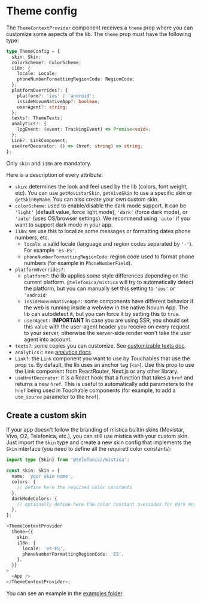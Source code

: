 # Theme config

The `ThemeContextProvider` component receives a `theme` prop where you can customize some aspects of the lib.
The `theme` prop must have the following type:

```ts
type ThemeConfig = {
  skin: Skin;
  colorScheme?: ColorScheme;
  i18n: {
    locale: Locale;
    phoneNumberFormattingRegionCode: RegionCode;
  };
  platformOverrides?: {
    platform?: 'ios' | 'android';
    insideNovumNativeApp?: boolean;
    userAgent?: string;
  };
  texts?: ThemeTexts;
  analytics?: {
    logEvent: (event: TrackingEvent) => Promise<void>;
  };
  Link?: LinkComponent;
  useHrefDecorator: () => (href: string) => string;
};
```

Only `skin` and `i18n` are mandatory.

Here is a description of every attribute:

- `skin`: determines the look and feel used by the lib (colors, font weight, etc). You can use
  `getMovistarSkin`, `getVivoSkin` to use a specific skin or `getSkinByName`. You can also create your own
  custom skin.
- `colorScheme`: used to enable/disable the dark mode support. It can be `'light'` (default value, force light
  mode), `'dark'` (force dark mode), or `'auto'` (uses OS/browser settings). We recommend using `'auto'` if
  you want to support dark mode in your app.
- `i18n`: we use this to localize some messages or formatting dates phone numbers, etc.
  - `locale`: a valid locale (language and region codes separated by `'-'`). For example `'es-ES'`.
  - `phoneNumberFormattingRegionCode`: region code used to format phone numbers (for example in
    `PhoneNumberField`).
- `platformOverrides?`:
  - `platform?`: the lib applies some style differences depending on the current platform.
    `@telefonica/mistica` will try to automatically detect the platform, but you can manually set this setting
    to `'ios'` or `'android'`
  - `insideNovumNativeApp?:` some components have different behavior if the web is running inside a webview in
    the native Novum App. The lib can autodetect it, but you can force it by setting this to `true`.
  - `userAgent:` **IMPORTANT** In case you are using SSR, you should set this value with the user-agent header
    you receive on every request to your server, otherwise the server-side render won't take the user agent
    into account.
- `texts?`: some copies you can customize. See [customizable texts doc](./texts.md).
- `analytics?`: see [analytics docs](./analytics.md).
- `Link?`: the `Link` component you want to use by Touchables that use the prop `to`. By default, the lib uses
  an anchor tag (`<a>`). Use this prop to use the Link component from ReactRouter, Next.js or any other
  library.
- `useHrefDecorator`: it is a React hook that a function that takes a `href` and returns a new `href`. This is
  useful to automatically add parameters to the `href` being used in Touchable components (for example, to add
  a `utm_source` parameter to the `href`).

## Create a custom skin

If your app doesn't follow the branding of mistica builtin skins (Movistar, Vivo, O2, Telefonica, etc.), you
can still use mistica with your custom skin. Just import the `Skin` type and create a new skin config that
implements the `Skin` interface (you need to define all the required color constants):

```ts
import type {Skin} from '@telefonica/mistica';

const skin: Skin = {
  name: 'your skin name',
  colors: {
    // define here the required color constants
  },
  darkModeColors: {
    // optionally define here the color constant overrides for dark mode
  },
};

<ThemeContextProvider
  theme={{
    skin,
    i18n: {
      locale: 'es-ES',
      phoneNumberFormattingRegionCode: 'ES',
    },
  }}
>
  <App />
</ThemeContextProvider>;
```

You can see an example in the [examples folder](../examples/custom-skin/).
